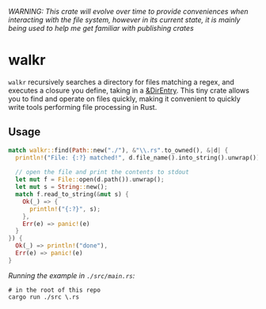 _WARNING: This crate will evolve over time to provide conveniences when interacting with the file system, however in its current state, it is mainly being used to help me get familiar with publishing crates_

# walkr

`walkr` recursively searches a directory for files matching a regex, and executes a closure you define, taking in a [&DirEntry](https://doc.rust-lang.org/std/fs/struct.DirEntry.html).  This tiny crate allows you to find and operate on files quickly, making it convenient to quickly write tools performing file processing in Rust.

## Usage
```rust
match walkr::find(Path::new("./"), &"\\.rs".to_owned(), &|d| {
  println!("File: {:?} matched!", d.file_name().into_string().unwrap());
  
  // open the file and print the contents to stdout
  let mut f = File::open(d.path()).unwrap();
  let mut s = String::new();
  match f.read_to_string(&mut s) {
    Ok(_) => {
      println!("{:?}", s);
    },
    Err(e) => panic!(e)
  }
}) {
  Ok(_) => println!("done"),
  Err(e) => panic!(e)
}
```

_Running the example in `./src/main.rs`:_
```
# in the root of this repo
cargo run ./src \.rs
```
